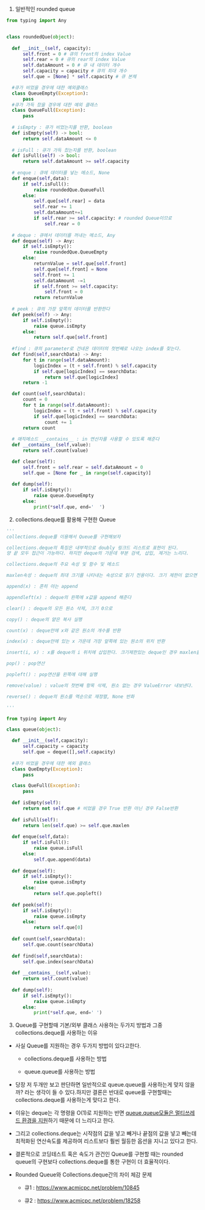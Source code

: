 1. 일반적인 rounded queue

  ```python
  from typing import Any


class roundedQue(object):
    
    def __init__(self, capacity):
        self.front = 0 # 큐의 front의 index Value
        self.rear = 0 # 큐의 rear의 index Value
        self.dataAmount = 0 # 큐 내 데이터 개수
        self.capacity = capacity # 큐의 최대 개수 
        self.que = [None] * self.capacity # 큐 본체

    #큐가 비었을 경우에 대한 예외클래스
    class QueueEmpty(Exception):
        pass
    #큐가 가득 찼을 경우에 대한 예외 클래스
    class QueueFull(Exception):
        pass 
    
    # isEmpty : 큐가 비었는지를 반환, boolean
    def isEmpty(self) -> bool:
        return self.dataAmount <= 0
    
    # isFull : 큐가 가득 찼는지를 반환, boolean
    def isFull(self) -> bool:
        return self.dataAmount >= self.capacity
    
    # enque : 큐에 데이터를 넣는 메소드, None
    def enque(self,data):
        if self.isFull():
            raise roundedQue.QueueFull
        else:
            self.que[self.rear] = data
            self.rear += 1
            self.dataAmount+=1
            if self.rear >= self.capacity: # rounded Queue이므로
                self.rear = 0
    
    # deque : 큐에서 데이터를 꺼내는 메소드, Any
    def deque(self) -> Any:
        if self.isEmpty():
            raise roundedQue.QueueEmpty
        else:
            returnValue = self.que[self.front]
            self.que[self.front] = None
            self.front += 1
            self.dataAmount -=1
            if self.front >= self.capacity:
                self.front = 0
            return returnValue
    
    # peek : 큐의 가장 앞쪽의 데이터를 반환한다
    def peek(self) -> Any:
        if self.isEmpty():
            raise queue.isEmpty
        else:
            return self.que[self.front]
    
    #find : 큐의 parameter로 건네온 데이터의 첫번째로 나오는 index를 찾는다.
    def find(self,searchData) -> Any: 
        for t in range(self.dataAmount):
            logicIndex = (t + self.front) % self.capacity
            if self.que[logicIndex] == searchData:
                return self.que[logicIndex]
        return -1

    def count(self,searchData):
        count = 0
        for t in range(self.dataAmount):
            logicIndex = (t + self.front) % self.capacity
            if self.que[logicIndex] == searchData:
                count += 1
        return count
    
    # 매직메소드 __contains__ : in 연산자를 사용할 수 있도록 해준다
    def __contains__(self,value):
        return self.count(value)

    def clear(self):
        self.front = self.rear = self.dataAmount = 0
        self.que = [None for _ in range(self.capacity)]
    
    def dump(self):
        if self.isEmpty():
            raise queue.QueueEmpty
        else:
            print(*self.que, end='  ')
  ```
 
2. collections.deque를 활용해 구현한 Queue

  ```python
  '''
collections.deque를 이용해서 Queue를 구현해보자

collections.deque의 특징은 내부적으로 doubly 링크드 리스트로 표현이 된다.
양 끝 모두 접근이 가능하다. 하지만 deque의 가운데 부분 검색, 삽입, 제거는 느리다.

collections.deque의 주요 속성 및 함수 및 메소드

maxlen속성 : deque의 최대 크기를 나타내는 속성으로 읽기 전용이다. 크기 제한이 없으면 None이다.

append(x) : 흔히 아는 append

appendleft(x) : deque의 왼쪽에 x값을 append 해준다

clear() : deque의 모든 원소 삭제, 크기 0으로

copy() : deque의 얕은 복사 실행

count(x) : deque안에 x와 같은 원소의 개수를 반환

index(x) : deque안에 있는 x 가운데 가장 앞쪽에 있는 원소의 위치 반환

insert(i, x) : x를 deque의 i 위치에 삽입한다. 크기제한있는 deque인 경우 maxlen을 초과하게되면 IndexError 을 반환

pop() : pop연산

popleft() : pop연산을 왼쪽에 대해 실행

remove(value) : value의 첫번째 항목 삭제, 원소 없는 경우 ValueError 내보낸다.

reverse() : deque의 원소를 역순으로 재정렬, None 반화

'''

from typing import Any

class queue(object):

    def __init__(self,capacity):
        self.capacity = capacity
        self.que = deque([],self.capacity)
    
    #큐가 비었을 경우에 대한 예외 클래스
    class QueEmpty(Exception):
        pass

    class QueFull(Exception):
        pass
    
    def isEmpty(self):
        return not self.que # 비었을 경우 True 반환 아닌 경우 False반환
    
    def isFull(self):
        return len(self.que) >= self.que.maxlen
    
    def enque(self,data):
        if self.isFull():
            raise queue.isFull
        else:
            self.que.append(data)
    
    def deque(self):
        if self.isEmpty():
            raise queue.isEmpty
        else:
            return self.que.popleft()
    
    def peek(self):
        if self.isEmpty():
            raise queue.isEmpty
        else:
            return self.que[0]
    
    def count(self,searchData):
        self.que.count(searchData)
    
    def find(self,searchData):
        self.que.index(searchData)
    
    def __contains__(self,value):
        return self.count(value)
    
    def dump(self):
        if self.isEmpty():
            raise queue.isEmpty
        else:
            print(*self.que, end=' ')
  ```

3. Queue를 구현할때 기본/외부 클래스 사용하는 두가지 방법과 그중 collections.deque를 사용하는 이유

  - 사실 Queue를 지원하는 경우 두가지 방법이 있다고한다.
    
    - collections.deque를 사용하는 방법
    
    - queue.queue를 사용하는 방법
  
  - 당장 저 두개만 보고 판단하면 일반적으로 queue.queue를 사용하는게 맞지 않을까? 라는 생각이 들 수 있다.하지만
  결론은 반대로 queue를 구현할때는 collections.deque를 사용하는게 맞다고 한다.
  
  - 이유는 deque는 각 명령을 O(1)로 지원하는 반면 [queue.queue모듈은 멀티쓰레드 환경을 지원](https://docs.python.org/ko/3/library/queue.html)하기 때문에 더 느리다고 한다.
  
  - 그리고 collections.deque는 시작점의 값을 넣고 빼거나 끝점의 값을 넣고 빼는데 최적화된 연산속도를 제공하여 리스트보다 훨씬 월등한 옵션을 지니고 있다고 한다.
  
  - 결론적으로 코딩테스트 혹은 속도가 관건인 Queue를 구현할 때는 rounded queue의 구현보다 collections.deque를 통한 구현이 더 효율적이다.
  
  - Rounded Queue와 Collections.deque간의 차이 체감 문제
  
    - 큐1 : https://www.acmicpc.net/problem/10845
    
    - 큐2 : https://www.acmicpc.net/problem/18258

